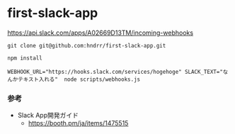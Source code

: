 # first-slack-app
https://api.slack.com/apps/A02669D13TM/incoming-webhooks

`git clone git@github.com:hndrr/first-slack-app.git`

`npm install`

`WEBHOOK_URL="https://hooks.slack.com/services/hogehoge" SLACK_TEXT="なんかテキスト入れる"  node scripts/webhooks.js`

### 参考

- Slack App開発ガイド
  - https://booth.pm/ja/items/1475515
